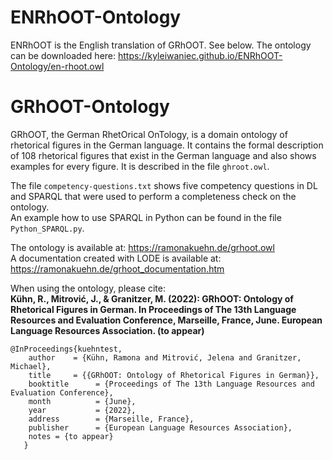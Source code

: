 # ENRhOOT-Ontology
ENRhOOT is the English translation of GRhOOT. See below.
The ontology can be downloaded here: <a href="https://kyleiwaniec.github.io/ENRhOOT-Ontology/en-rhoot.owl">https://kyleiwaniec.github.io/ENRhOOT-Ontology/en-rhoot.owl</a>

# GRhOOT-Ontology
GRhOOT, the German RhetOrical OnTology, is a domain ontology of rhetorical figures in the German language.
It contains the formal description of 108 rhetorical figures that exist in the German language and also shows examples for every figure. It is described in the file ```ghroot.owl```.

The file ```competency-questions.txt``` shows five competency questions in DL and SPARQL that were used to perform a completeness check on the ontology. \
An example how to use SPARQL in Python can be found in the file ```Python_SPARQL.py```.

The ontology is available at: <a href="https://ramonakuehn.de/grhoot.owl">https://ramonakuehn.de/grhoot.owl</a> \
A documentation created with LODE is available at: <a href="https://ramonakuehn.de/grhoot_documentation.htm">https://ramonakuehn.de/grhoot_documentation.htm</a>


When using the ontology, please cite: \
**Kühn, R., Mitrović, J., & Granitzer, M. (2022): GRhOOT: Ontology of Rhetorical Figures in German. In Proceedings of The 13th Language Resources and Evaluation Conference, Marseille, France, June. European Language Resources Association. (to appear)**

```
@InProceedings{kuehntest,
    author    = {Kühn, Ramona and Mitrović, Jelena and Granitzer, Michael},
    title     = {{GRhOOT: Ontology of Rhetorical Figures in German}},
    booktitle      = {Proceedings of The 13th Language Resources and Evaluation Conference},
    month          = {June},
    year           = {2022},
    address        = {Marseille, France},
    publisher      = {European Language Resources Association},
    notes = {to appear}
   }
```
